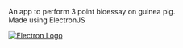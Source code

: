 An app to perform 3 point bioessay on guinea pig. <br>
Made using ElectronJS

[![Electron Logo](https://electronjs.org/images/electron-logo.svg)](https://electronjs.org)
